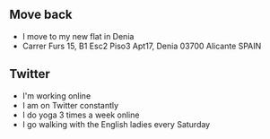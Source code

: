 ## Move back

- I move to my new flat in Denia
- Carrer Furs 15, B1 Esc2 Piso3 Apt17, Denia 03700 Alicante SPAIN

## Twitter

- I'm working online
- I am on Twitter constantly
- I do yoga 3 times a week online
- I go walking with the English ladies every Saturday
